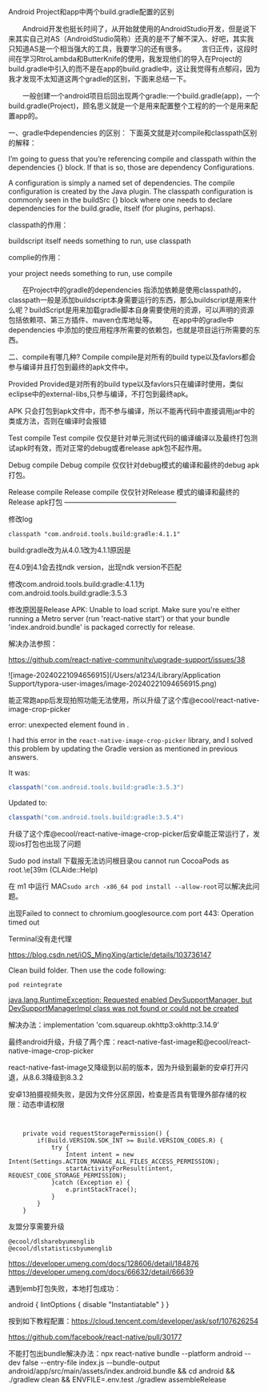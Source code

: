 Android Project和app中两个build.gradle配置的区别


　　Android开发也挺长时间了，从开始就使用的AndroidStudio开发，但是说下来其实自己对AS（AndroidStudio简称）还真的是不了解不深入、好吧，其实我只知道AS是一个相当强大的工具，我要学习的还有很多。
　　言归正传，这段时间在学习RtroLambda和ButterKnife的使用，我发现他们的导入在Project的build.gradle中引入的而不是在app的build.gradle中，这让我觉得有点郁闷，因为我才发现不太知道这两个gradle的区别，下面来总结一下。

　　一般创建一个android项目后回出现两个gradle:一个build.gradle(app)，一个build.gradle(Project)，顾名思义就是一个是用来配置整个工程的的一个是用来配置app的。



一、gradle中dependencies 的区别：
下面英文就是对compile和classpath区别的解释：

I’m going to guess that you’re referencing compile and classpath
within the dependencies {} block. If that is so, those are dependency
Configurations.

A configuration is simply a named set of dependencies. The compile
configuration is created by the Java plugin. The classpath
configuration is commonly seen in the buildSrc {} block where one
needs to declare dependencies for the build.gradle, itself (for
plugins, perhaps).

classpath的作用：

buildscript itself needs something to run, use classpath

complie的作用：

your project needs something to run, use compile

　　在Project中的gradle的dependencies 指添加依赖是使用classpath的，classpath一般是添加buildscript本身需要运行的东西，那么buildscript是用来什么呢？buildScript是用来加载gradle脚本自身需要使用的资源，可以声明的资源包括依赖项、第三方插件、maven仓库地址等。
　　在app中的gradle中dependencies 中添加的使应用程序所需要的依赖包，也就是项目运行所需要的东西。

二、compile有哪几种?
Compile
compile是对所有的build type以及favlors都会参与编译并且打包到最终的apk文件中。

Provided
Provided是对所有的build type以及favlors只在编译时使用，类似eclipse中的external-libs,只参与编译，不打包到最终apk。

APK
只会打包到apk文件中，而不参与编译，所以不能再代码中直接调用jar中的类或方法，否则在编译时会报错

Test compile
Test compile 仅仅是针对单元测试代码的编译编译以及最终打包测试apk时有效，而对正常的debug或者release apk包不起作用。

Debug compile
Debug compile 仅仅针对debug模式的编译和最终的debug apk打包。

Release compile
Release compile 仅仅针对Release 模式的编译和最终的Release apk打包
————————————————





修改log

```
classpath "com.android.tools.build:gradle:4.1.1"
```

build:gradle改为从4.0.1改为4.1.1原因是

在4.0到4.1会去找ndk version，出现ndk version不匹配



修改com.android.tools.build:gradle:4.1.1为com.android.tools.build:gradle:3.5.3

修改原因是Release APK: Unable to load script. Make sure you're either running a Metro server (run 'react-native start') or that your bundle 'index.android.bundle' is packaged correctly for release.

解决办法参照：

https://github.com/react-native-community/upgrade-support/issues/38

![image-20240221094656915](/Users/a1234/Library/Application Support/typora-user-images/image-20240221094656915.png)





能正常跑app后发现拍照功能无法使用，所以升级了这个库@ecool/react-native-image-crop-picker

 error: unexpected element <queries> found in <manifest>.

I had this error in the `react-native-image-crop-picker` library, and I solved this problem by updating the Gradle version as mentioned in previous answers.

It was:

```java
classpath("com.android.tools.build:gradle:3.5.3")
```

Updated to:

```java
classpath("com.android.tools.build:gradle:3.5.4")
```



升级了这个库@ecool/react-native-image-crop-picker后安卓能正常运行了，发现ios打包也出现了问题



Sudo pod install 下载报无法访问根目录ou cannot run CocoaPods as root.\e[39m (CLAide::Help)

在 m1 中运行 MAC`sudo arch -x86_64 pod install --allow-root`可以解决此问题。



出现Failed to connect to chromium.googlesource.com port 443: Operation timed out

Terminal没有走代理

https://blog.csdn.net/iOS_MingXing/article/details/103736147



Clean build folder. Then use the code following:

```undefined
pod reintegrate 
```





 [java.lang.RuntimeException: Requested enabled DevSupportManager, but DevSupportManagerImpl class was not found or could not be created](https://stackoverflow.com/questions/60926425/java-lang-runtimeexception-requested-enabled-devsupportmanager-but-devsupportm)



解决办法：implementation 'com.squareup.okhttp3:okhttp:3.14.9'



最终android升级，升级了两个库：react-native-fast-image和@ecool/react-native-image-crop-picker



react-native-fast-image又降级到以前的版本，因为升级到最新的安卓打开闪退，从8.6.3降级到8.3.2



安卓13拍摄视频失败，是因为文件分区原因，检查是否具有管理外部存储的权限：动态申请权限

```
		
            
    private void requestStoragePermission() {
        if(Build.VERSION.SDK_INT >= Build.VERSION_CODES.R) {
            try {
                Intent intent = new Intent(Settings.ACTION_MANAGE_ALL_FILES_ACCESS_PERMISSION);
                startActivityForResult(intent, REQUEST_CODE_STORAGE_PERMISSION);
            }catch (Exception e) {
                e.printStackTrace();
            }
        }
    }
```

友盟分享需要升级
```
@ecool/dlsharebyumenglib
@ecool/dlstatisticsbyumenglib
```

https://developer.umeng.com/docs/128606/detail/184876
https://developer.umeng.com/docs/66632/detail/66639

遇到emb打包失败，本地打包成功：

android {    lintOptions {        disable "Instantiatable"    } }

按到如下教程配置：https://cloud.tencent.com/developer/ask/sof/107626254



https://github.com/facebook/react-native/pull/30177



不能打包出bundle解决办法：npx react-native bundle --platform android --dev false --entry-file index.js --bundle-output android/app/src/main/assets/index.android.bundle && cd android && ./gradlew clean && ENVFILE=.env.test ./gradlew assembleRelease
